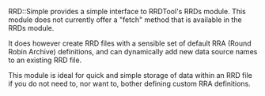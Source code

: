 RRD::Simple provides a simple interface to RRDTool's RRDs module.  This
module does not currently offer a "fetch" method that is available in
the RRDs module.

It does however create RRD files with a sensible set of default RRA
(Round Robin Archive) definitions, and can dynamically add new data
source names to an existing RRD file.

This module is ideal for quick and simple storage of data within an RRD
file if you do not need to, nor want to, bother defining custom RRA
definitions.
